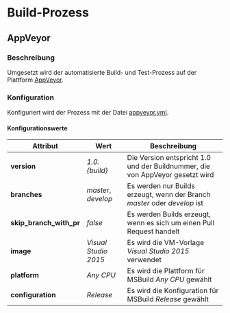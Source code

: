 # Build-Prozess

## AppVeyor

### Beschreibung

Umgesetzt wird der automatisierte Build- und Test-Prozess auf der Plattform [AppVeyor](https://ci.appveyor.com/project/andrekirst/04-katafahrplanauskunft).

### Konfiguration

Konfiguriert wird der Prozess mit der Datei [appveyor.yml](/appveyor.yml).

#### Konfigurationswerte

| Attribut | Wert | Beschreibung |
|---|---|---|
| **version** | *1.0.{build}* | Die Version entspricht 1.0 und der Buildnummer, die von AppVeyor gesetzt wird |
| **branches** | *master*, *develop* | Es werden nur Builds erzeugt, wenn der Branch *master* oder *develop* ist |
| **skip_branch_with_pr** | *false* | Es werden Builds erzeugt, wenn es sich um einen Pull Request handelt |
| **image** | *Visual Studio 2015* | Es wird die VM-Vorlage *Visual Studio 2015* verwendet |
| **platform** | *Any CPU* | Es wird die Plattform für MSBuild *Any CPU* gewählt |
| **configuration** | *Release* | Es wird die Konfiguration für MSBuild *Release* gewählt |
